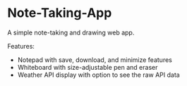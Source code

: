 # Note-Taking-App
A simple note-taking and drawing web app.

Features:
- Notepad with save, download, and minimize features
- Whiteboard with size-adjustable pen and eraser
- Weather API display with option to see the raw API data

